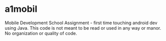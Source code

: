 # a1mobil
Mobile Development School Assignment - first time touching android dev using Java. This code is not meant to be read or used in any way or manor. No organization or quality of code.
